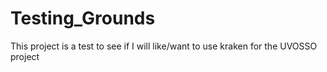Testing_Grounds
===========

This project is a test to see if I will like/want to use kraken for the UVOSSO project
